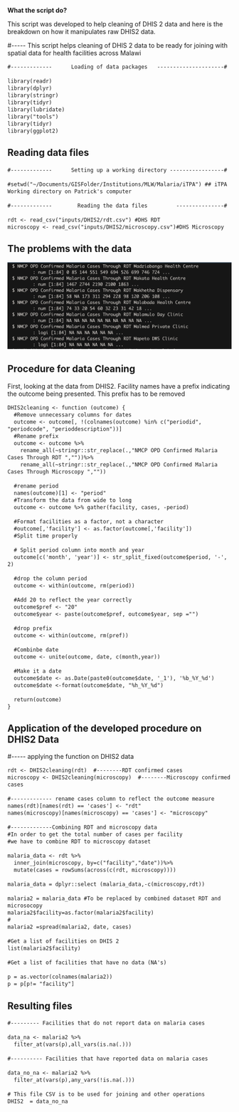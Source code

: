 **What the script do?**

This script was developed to help cleaning of DHIS 2 data and here is the breakdown on how it manipulates raw DHIS2 data.

#----- This script helps cleaning of DHIS 2 data to be ready for joining with spatial data for health facilities across Malawi

    #-------------      Loading of data packages   ---------------------#

    library(readr)
    library(dplyr)
    library(stringr)
    library(tidyr)
    library(lubridate)
    library("tools")
    library(tidyr)
    library(ggplot2)

## Reading data files

    #-------------      Setting up a working directory -----------------#

    #setwd("~/Documents/GISFolder/Institutions/MLW/Malaria/iTPA") ## iTPA Working directory on Patrick's computer

    #-------------        Reading the data files         ---------------#

    rdt <- read_csv("inputs/DHIS2/rdt.csv") #DHS RDT 
    microscopy <- read_csv("inputs/DHIS2/microscopy.csv")#DHS Microscopy

## The problems with the data

![](graphics/problem.png)

## Procedure for data Cleaning

First, looking at the data from DHIS2. Facility names have a prefix indicating the outcome being presented. This prefix has to be removed

    DHIS2cleaning <- function (outcome) {
      #Remove unnecessary columns for dates
      outcome <- outcome[, !(colnames(outcome) %in% c("periodid", "periodcode", "perioddescription"))]
      #Rename prefix
      outcome <- outcome %>% 
        rename_all(~stringr::str_replace(.,"NMCP OPD Confirmed Malaria Cases Through RDT ",""))%>%
        rename_all(~stringr::str_replace(.,"NMCP OPD Confirmed Malaria Cases Through Microscopy ",""))
      
      #rename period
      names(outcome)[1] <- "period"
      #Transform the data from wide to long
      outcome <- outcome %>% gather(facility, cases, -period)
      
      #Format facilities as a factor, not a character
      #outcome[,'facility'] <- as.factor(outcome[,'facility'])
      #Split time properly
      
      # Split period column into month and year
      outcome[c('month', 'year')] <- str_split_fixed(outcome$period, '-', 2)
      
      #drop the column period
      outcome <- within(outcome, rm(period))
      
      #Add 20 to reflect the year correctly
      outcome$pref <- "20"
      outcome$year <- paste(outcome$pref, outcome$year, sep ="")
      
      #drop prefix
      outcome <- within(outcome, rm(pref))
      
      #Combinbe date 
      outcome <- unite(outcome, date, c(month,year))
      
      #Make it a date
      outcome$date <- as.Date(paste0(outcome$date, '_1'), '%b_%Y_%d')
      outcome$date <-format(outcome$date, "%h_%Y_%d")
      
      return(outcome)
    }

## Application of the developed procedure on DHIS2 Data

#----- applying the function on DHIS2 data

    rdt <- DHIS2cleaning(rdt)  #--------RDT confirmed cases
    microscopy <- DHIS2cleaning(microscopy)  #--------Microscopy confirmed cases

    #------------- rename cases column to reflect the outcome measure
    names(rdt)[names(rdt) == 'cases'] <- "rdt"
    names(microscopy)[names(microscopy) == 'cases'] <- "microscopy"

    #-------------Combining RDT and microscopy data
    #In order to get the total number of cases per facility 
    #we have to combine RDT to microscopy dataset

    malaria_data <- rdt %>%
      inner_join(microscopy, by=c("facility","date"))%>%
      mutate(cases = rowSums(across(c(rdt, microscopy)))) 

    malaria_data = dplyr::select (malaria_data,-c(microscopy,rdt))

    malaria2 = malaria_data #To be replaced by combined dataset RDT and microsocopy
    malaria2$facility=as.factor(malaria2$facility)
    #
    malaria2 =spread(malaria2, date, cases)

    #Get a list of facilities on DHIS 2
    list(malaria2$facility)

    #Get a list of facilities that have no data (NA's)

    p = as.vector(colnames(malaria2))
    p = p[p!= "facility"]

## Resulting files

    #--------- Facilities that do not report data on malaria cases

    data_na <- malaria2 %>% 
      filter_at(vars(p),all_vars(is.na(.)))

    #---------- Facilities that have reported data on malaria cases

    data_no_na <- malaria2 %>% 
      filter_at(vars(p),any_vars(!is.na(.)))

    # This file CSV is to be used for joining and other operations
    DHIS2  = data_no_na
